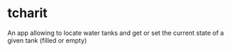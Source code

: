 # tcharit
An app allowing to locate water tanks and get or set the current state of a given tank (filled or empty)
